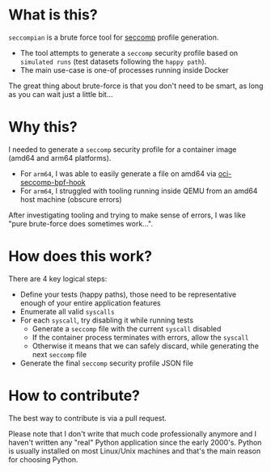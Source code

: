 # What is this?

`seccompian` is a brute force tool for [seccomp]() profile generation. 

- The tool attempts to generate a `seccomp` security profile based on `simulated runs` (test datasets following the `happy path`).
- The main use-case is one-of processes running inside Docker

The great thing about brute-force is that you don't need to be smart, as long as you can wait just a little bit...

# Why this?

I needed to generate a `seccomp` security profile for a container image (amd64 and arm64 platforms).

- For `arm64`, I was able to easily generate a file on amd64 via [oci-seccomp-bpf-hook](https://github.com/containers/oci-seccomp-bpf-hook.git)
- For `arm64`, I struggled with tooling running inside QEMU from an amd64 host machine (obscure errors)

After investigating tooling and trying to make sense of errors, I was like "pure brute-force does sometimes work...".

# How does this work?

There are 4 key logical steps:

- Define your tests (happy paths), those need to be representative enough of your entire application features
- Enumerate all valid `syscalls`
- For each `syscall`, try disabling it while running tests
  - Generate a `seccomp` file with the current `syscall` disabled
  - If the container process terminates with errors, allow the `syscall`
  - Otherwise it means that we can safely discard, while generating the next `seccomp` file
- Generate the final `seccomp` security profile JSON file


# How to contribute?

The best way to contribute is via a pull request.

Please note that I don't write that much code professionally anymore and I haven't written any "real" Python application since the early 2000's. Python is usually installed on most Linux/Unix machines and that's the main reason for choosing Python.
